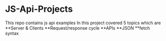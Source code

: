 # JS-Api-Projects
This repo contains js api examples
In this project covered 5 topics which are
**Server & Clients
**Request/response cycle
**APIs
**JSON
**fetch syntax

